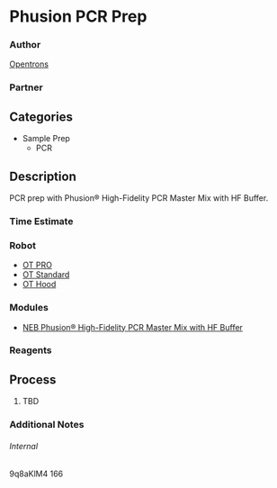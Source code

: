 # Phusion PCR Prep

### Author
[Opentrons](https://opentrons.com/)

### Partner

## Categories
* Sample Prep
	* PCR


## Description
PCR prep with Phusion® High-Fidelity PCR Master Mix with HF Buffer.

### Time Estimate

### Robot
* [OT PRO](https://opentrons.com/ot-one-pro)
* [OT Standard](https://opentrons.com/ot-one-standard)
* [OT Hood](https://opentrons.com/ot-one-hood)

### Modules
* [NEB Phusion® High-Fidelity PCR Master Mix with HF Buffer](https://www.neb.com/products/m0531-phusion-high-fidelity-pcr-master-mix-with-hf-buffer)
### Reagents

## Process
1. TBD


### Additional Notes


###### Internal
9q8aKlM4
166
